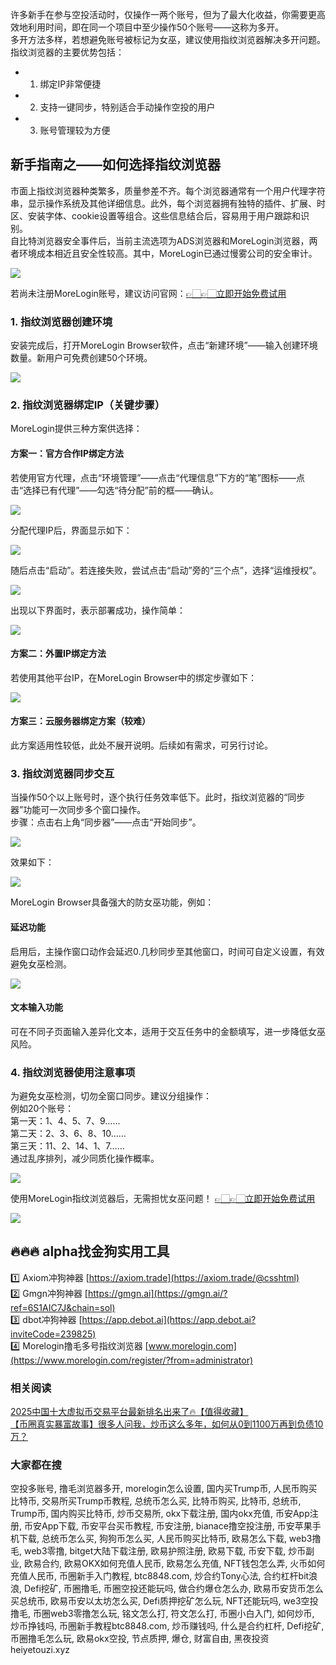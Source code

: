 许多新手在参与空投活动时，仅操作一两个账号，但为了最大化收益，你需要更高效地利用时间，即在同一个项目中至少操作50个账号——这称为多开。  
多开方法多样，若想避免账号被标记为女巫，建议使用指纹浏览器解决多开问题。指纹浏览器的主要优势包括：  

- 1. 绑定IP非常便捷  
- 2. 支持一键同步，特别适合手动操作空投的用户  
- 3. 账号管理较为方便  

## 新手指南之——如何选择指纹浏览器  
市面上指纹浏览器种类繁多，质量参差不齐。每个浏览器通常有一个用户代理字符串，显示操作系统及其他详细信息。此外，每个浏览器拥有独特的插件、扩展、时区、安装字体、cookie设置等组合。这些信息结合后，容易用于用户跟踪和识别。  
自比特浏览器安全事件后，当前主流选项为ADS浏览器和MoreLogin浏览器，两者环境成本相近且安全性较高。其中，MoreLogin已通过慢雾公司的安全审计。  

[![](https://307e939.webp.li/20250423101724282.png)](https://btc8848.com/top-10-exchanges)  

若尚未注册MoreLogin账号，建议访问官网：[👉🏻👉🏻立即开始免费试用](https://www.morelogin.com/register/?from=administrator)  

### 1. 指纹浏览器创建环境  
安装完成后，打开MoreLogin Browser软件，点击“新建环境”——输入创建环境数量。新用户可免费创建50个环境。  

[![](https://307e939.webp.li/20250423101819052.png)](https://btc8848.com/top-10-exchanges)  

### 2. 指纹浏览器绑定IP（关键步骤）  
MoreLogin提供三种方案供选择：  

#### 方案一：官方合作IP绑定方法  
若使用官方代理，点击“环境管理”——点击“代理信息”下方的“笔”图标——点击“选择已有代理”——勾选“待分配”前的框——确认。  

[![](https://307e939.webp.li/20250423101911559.png)](https://btc8848.com/top-10-exchanges)  

分配代理IP后，界面显示如下：  

[![](https://307e939.webp.li/20250423101933757.png)](https://btc8848.com/top-10-exchanges)  

随后点击“启动”。若连接失败，尝试点击“启动”旁的“三个点”，选择“运维授权”。  

[![](https://307e939.webp.li/20250423102011139.png)](https://btc8848.com/top-10-exchanges)  

出现以下界面时，表示部署成功，操作简单：  

[![](https://307e939.webp.li/20250423102100387.png)](https://btc8848.com/top-10-exchanges)  

#### 方案二：外置IP绑定方法  
若使用其他平台IP，在MoreLogin Browser中的绑定步骤如下：  

[![](https://307e939.webp.li/20250423102234261.png)](https://btc8848.com/top-10-exchanges)  

#### 方案三：云服务器绑定方案（较难）  
此方案适用性较低，此处不展开说明。后续如有需求，可另行讨论。  

### 3. 指纹浏览器同步交互  
当操作50个以上账号时，逐个执行任务效率低下。此时，指纹浏览器的“同步器”功能可一次同步多个窗口操作。  
步骤：点击右上角“同步器”——点击“开始同步”。  

[![](https://307e939.webp.li/20250423102333799.png)](https://btc8848.com/top-10-exchanges)  

效果如下：  

[![](https://307e939.webp.li/20250423103222667.png)](https://btc8848.com/top-10-exchanges)  

MoreLogin Browser具备强大的防女巫功能，例如：  

#### 延迟功能  
启用后，主操作窗口动作会延迟0.几秒同步至其他窗口，时间可自定义设置，有效避免女巫检测。  

[![](https://307e939.webp.li/20250423103316629.png)](https://btc8848.com/top-10-exchanges)  

#### 文本输入功能  
可在不同子页面输入差异化文本，适用于交互任务中的金额填写，进一步降低女巫风险。  

### 4. 指纹浏览器使用注意事项  
为避免女巫检测，切勿全窗口同步。建议分组操作：  
例如20个账号：  
第一天：1、4、5、7、9……  
第二天：2、3、6、8、10……  
第三天：11、2、14、1、7……  
通过乱序排列，减少同质化操作概率。  

[![](https://307e939.webp.li/20250423103409852.png)](https://btc8848.com/top-10-exchanges)  

使用MoreLogin指纹浏览器后，无需担忧女巫问题！ [👉🏻👉🏻立即开始免费试用](https://www.morelogin.com/register/?from=administrator)  

[![](https://307e939.webp.li/20250423103520643.png)](https://btc8848.com/top-10-exchanges)  

## 🔥🔥🔥 alpha找金狗实用工具  
1️⃣ Axiom冲狗神器 [https://axiom.trade](https://axiom.trade/@csshtml)  
2️⃣ Gmgn冲狗神器 [https://gmgn.ai](https://gmgn.ai/?ref=6S1AIC7J&chain=sol)  
3️⃣ dbot冲狗神器 [https://app.debot.ai](https://app.debot.ai?inviteCode=239825)  
4️⃣ Morelogin撸毛多号指纹浏览器 [www.morelogin.com](https://www.morelogin.com/register/?from=administrator)  

### 相关阅读  
[2025中国十大虚拟币交易平台最新排名出来了🔥【值得收藏】](https://btc8848.com/top-10-exchanges/)  
[【币圈真实暴富故事】很多人问我，炒币这么多年，如何从0到1100万再到负债10万？](https://heiyetouzi.xyz/biquanstory001/)  

### 大家都在搜  
空投多账号, 撸毛浏览器多开, morelogin怎么设置, 国内买Trump币, 人民币购买比特币, 交易所买Trump币教程, 总统币怎么买, 比特币购买, 比特币, 总统币, Trump币, 国内购买比特币, 炒币交易所, okx下载注册, 国内okx充值, 币安App注册, 币安App下载, 币安平台买币教程, 币安注册, bianace撸空投注册, 币安苹果手机下载, 总统币怎么买, 狗狗币怎么买, 人民币购买比特币, 欧易怎么下载, web3撸毛, web3零撸, bitget大陆下载注册, 欧易护照注册, 欧易下载, 币安下载, 炒币副业, 欧易合约, 欧易OKX如何充值人民币, 欧易怎么充值, NFT钱包怎么弄, 火币如何充值人民币, 币圈新手入门教程, btc8848.com, 炒合约Tony心法, 合约杠杆bit浪浪, Defi挖矿, 币圈撸毛, 币圈空投还能玩吗, 做合约爆仓怎么办, 欧易币安货币怎么买总统币, 欧易币安以太坊怎么买, Defi质押挖矿怎么玩, NFT还能玩吗, we3空投撸毛, 币圈web3零撸怎么玩, 铭文怎么打, 符文怎么打, 币圈小白入门, 如何炒币, 炒币挣钱吗, 币圈新手教程btc8848.com, 炒币赚钱吗, 什么是合约杠杆, Defi挖矿, 币圈撸毛怎么玩, 欧易okx空投, 节点质押, 爆仓, 财富自由, 黑夜投资heiyetouzi.xyz